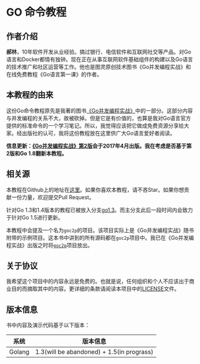 # GO 命令教程

## 作者介绍

**郝林**，10年软件开发从业经验。搞过银行、电信软件和互联网社交等产品。对Go语言和Docker都情有独钟。现在正在从事互联网软件基础组件的构建以及Go语言的技术推广和社区运营等工作。他也是图灵原创技术图书《Go并发编程实战》和在线免费教程《Go语言第一课》的作者。

## 本教程的由来

这份Go命令教程原先是我著的图书[《Go并发编程实战》](http://www.ituring.com.cn/book/1525)中的一部分。这部分内容与并发编程的关系不大，故被砍掉。但是它是有价值的，也算是我对Go语言官方提供的标准命令的一个学习笔记。所以，我觉得应该把它做成免费资源分享给大家。经出版社的认可，我将这份教程放在这里供广大Go语言爱好者阅读。

**信息更新：**[**《Go并发编程实战》第2版**](http://www.ituring.com.cn/book/1950)**会于2017年4月出版。我在考虑是否基于第2版和Go 1.8翻新本教程。**

## 相关源

本教程在Github上的地址在[这里](https://github.com/g0hacker/go_command_tutorial)。如果你喜欢本教程，请不吝Star。如果你想贡献一份力量，欢迎提交Pull Request。

针对Go 1.3和1.4版本的教程已被放入分支[go1.3](https://github.com/g0hacker/go_command_tutorial/tree/go1.3)。而主分支此后一段时间内会致力于针对Go 1.5进行更新。

本教程中会提及一个名为`goc2p`的项目。该项目实际上是《Go并发编程实战》随书附带的示例项目。这本书中讲到的所有源码都在`goc2p`项目中。我已在《Go并发编程实战》出版之时将[`goc2p`](https://github.com/g0hacker/goc2p)项目放出。

## 关于协议

我希望这个项目中的内容永远是免费的。也就是说，任何组织和个人不应该出于商业目的而摘取其中的内容。更详细的条款请阅读本项目中的[LICENSE](https://github.com/g0hacker/go_command_tutorial/blob/master/LICENSE)文件。

## 版本信息

书中内容及演示代码基于以下版本：

| 系统 | 版本信息 |
| --- | --- |
| Golang | 1.3\(will be abandoned\) + 1.5\(in prograss\) |




